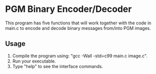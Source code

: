 # PGM Binary Encoder/Decoder
This program has five functions that will work together with the code in
main.c to encode and decode binary messages from/into PGM images.

## Usage
1. Compile the program using: "gcc -Wall -std=c99 main.c image.c".
2. Run your executable.
3. Type "help" to see the interface commands.
